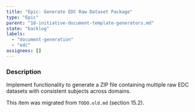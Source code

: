 ```yaml
---
title: "Epic: Generate EDC Raw Dataset Package"
type: "Epic"
parent: "18-initiative-document-template-generators.md"
state: "backlog"
labels:
  - "document-generation"
  - "edc"
assignees: []
---
```


### Description

Implement functionality to generate a ZIP file containing multiple raw EDC datasets with consistent subjects across domains.

This item was migrated from `TODO.old.md` (section 15.2).

